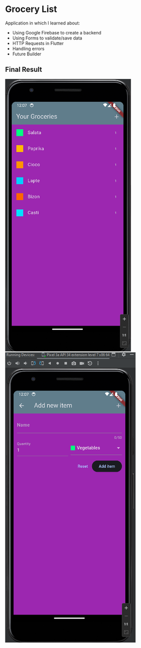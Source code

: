 # Grocery List

Application in which I learned about:
- Using Google Firebase to create a backend
- Using Forms to validate/save data
- HTTP Requests in Flutter 
- Handling errors 
- Future Builder

## Final Result

![img.png](img.png)
![img_1.png](img_1.png)